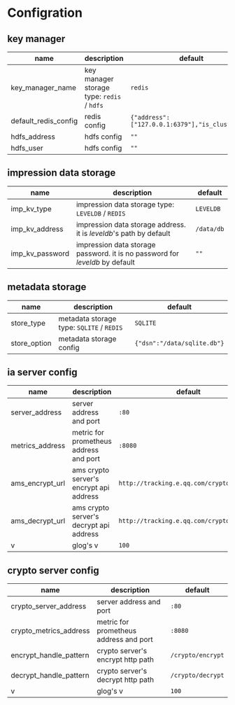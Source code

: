 # Configration

## key manager

| name | description | default |
| --- | --- | --- |
| key_manager_name | key manager storage type: `redis` / `hdfs` | `redis` |
| default_redis_config | redis config | `{"address":["127.0.0.1:6379"],"is_cluster":0}` |
| hdfs_address | hdfs config | `""` |
| hdfs_user | hdfs config | `""` |

## impression data storage

| name | description | default |
| --- | --- | --- |
| imp_kv_type | impression data storage type: `LEVELDB` / `REDIS` | `LEVELDB` |
| imp_kv_address | impression data storage address. it is *leveldb*'s path by default | `/data/db` |
| imp_kv_password | impression data storage password. it is no password for *leveldb* by default  | `""` |

## metadata storage

| name | description | default |
| --- | --- | --- |
| store_type | metadata storage type: `SQLITE` / `REDIS` | `SQLITE` |
| store_option | metadata storage config | `{"dsn":"/data/sqlite.db"}` |

## ia server config

| name | description | default |
| --- | --- | --- |
| server_address | server address and port | `:80` |
| metrics_address | metric for prometheus address and port | `:8080` |
| ams_encrypt_url | ams crypto server's encrypt api address | `http://tracking.e.qq.com/crypto/encrypt` |
| ams_decrypt_url | ams crypto server's decrypt api address | `http://tracking.e.qq.com/crypto/decrypt` |
| v | glog's v | `100` |

## crypto server config

| name | description | default |
| --- | --- | --- |
| crypto_server_address | server address and port | `:80` |
| crypto_metrics_address | metric for prometheus address and port | `:8080` |
| encrypt_handle_pattern | crypto server's encrypt http path | `/crypto/encrypt` |
| decrypt_handle_pattern | crypto server's decrypt http path | `/crypto/decrypt` |
| v | glog's v | `100` |
